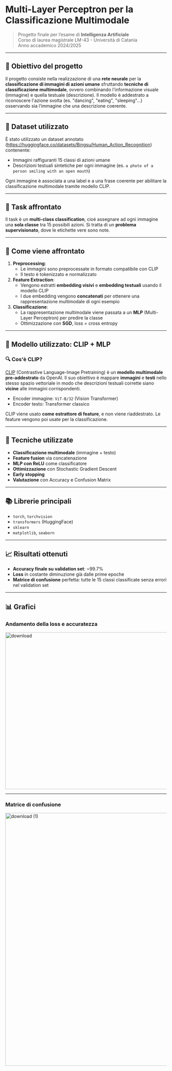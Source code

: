 # Multi-Layer Perceptron per la Classificazione Multimodale

> Progetto finale per l’esame di **Intelligenza Artificiale**  
> Corso di laurea magistrale LM-43 - Università di Catania  
> Anno accademico 2024/2025

---

## 🧠 Obiettivo del progetto

Il progetto consiste nella realizzazione di una **rete neurale** per la **classificazione di immagini di azioni umane** sfruttando **tecniche di classificazione multimodale**, ovvero combinando l'informazione visuale (immagine) e quella testuale (descrizione). Il modello è addestrato a riconoscere l'azione svolta (es. "dancing", "eating", "sleeping"...) osservando sia l’immagine che una descrizione coerente.

---

## 📂 Dataset utilizzato

È stato utilizzato un dataset annotato (https://huggingface.co/datasets/Bingsu/Human_Action_Recognition) contenente:

- Immagini raffiguranti 15 classi di azioni umane
- Descrizioni testuali sintetiche per ogni immagine (es. `a photo of a person smiling with an open mouth`)

Ogni immagine è associata a una label e a una frase coerente per abilitare la classificazione multimodale tramite modello CLIP.

---

## 📌 Task affrontato

Il task è un **multi-class classification**, cioè assegnare ad ogni immagine una **sola classe** tra 15 possibili azioni. Si tratta di un **problema supervisionato**, dove le etichette vere sono note.

---

## 🧩 Come viene affrontato

1. **Preprocessing**:
   - Le immagini sono preprocessate in formato compatibile con CLIP
   - Il testo è tokenizzato e normalizzato
2. **Feature Extraction**:
   - Vengono estratti **embedding visivi** e **embedding testuali** usando il modello CLIP
   - I due embedding vengono **concatenati** per ottenere una rappresentazione multimodale di ogni esempio
3. **Classificazione**:
   - La rappresentazione multimodale viene passata a un **MLP** (Multi-Layer Perceptron) per predire la classe
   - Ottimizzazione con **SGD**, loss = cross entropy

---

## 🤖 Modello utilizzato: CLIP + MLP

### 🔍 Cos'è CLIP?

[CLIP](https://huggingface.co/openai/clip-vit-base-patch32) (Contrastive Language-Image Pretraining) è un **modello multimodale pre-addestrato** da OpenAI. Il suo obiettivo è mappare **immagini** e **testi** nello stesso spazio vettoriale in modo che descrizioni testuali corrette siano **vicine** alle immagini corrispondenti.

- Encoder immagine: `ViT-B/32` (Vision Transformer)
- Encoder testo: Transformer classico

CLIP viene usato **come estrattore di feature**, e non viene riaddestrato. Le feature vengono poi usate per la classificazione.

---

## 🧪 Tecniche utilizzate

- **Classificazione multimodale** (immagine + testo)
- **Feature fusion** via concatenazione
- **MLP con ReLU** come classificatore
- **Ottimizzazione** con Stochastic Gradient Descent
- **Early stopping** 
- **Valutazione** con Accuracy e Confusion Matrix

---

## 📚 Librerie principali

- `torch`, `torchvision`
- `transformers` (HuggingFace)
- `sklearn`
- `matplotlib`, `seaborn`

---

## 📈 Risultati ottenuti

- **Accuracy finale su validation set**: ~99.7%
- **Loss** in costante diminuzione già dalle prime epoche
- **Matrice di confusione** perfetta: tutte le 15 classi classificate senza errori nel validation set

---

## 📊 Grafici

### Andamento della loss e accuratezza

<img width="1189" height="490" alt="download" src="https://github.com/user-attachments/assets/3686ba98-d75b-453f-995d-c69205253ae4" />

---

### Matrice di confusione

<img width="791" height="790" alt="download (1)" src="https://github.com/user-attachments/assets/6115c26e-41b1-4630-a0a9-d9629a5bc151" />



